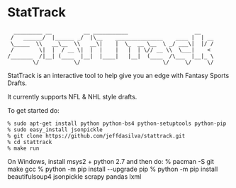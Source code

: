 # StatTrack


      _________ __          __ ___________                     __    
     /   ______/  |______ _/  |\__    _______________    ____ |  | __
     \_____  \\   __\__  \\   __\|    |  \_  __ \__  \ _/ ___\|  |/ /
     /        \|  |  / __ \|  |  |    |   |  | \// __ \\  \___|    < 
    /_______  /|__| (____  |__|  |____|   |__|  (____  /\___  |__|_ \
            \/           \/                          \/     \/     \/


StatTrack is an interactive tool to help give you an edge with Fantasy Sports Drafts.

It currently supports NFL & NHL style drafts.


To get started do:

    % sudo apt-get install python python-bs4 python-setuptools python-pip
    % sudo easy_install jsonpickle
    % git clone https://github.com/jeffdasilva/stattrack.git
    % cd stattrack
    % make run

On Windows, install msys2 + python 2.7 and then do:
    % pacman -S git make gcc
    % python -m pip install --upgrade pip
    % python -m pip install beautifulsoup4 jsonpickle scrapy pandas lxml
